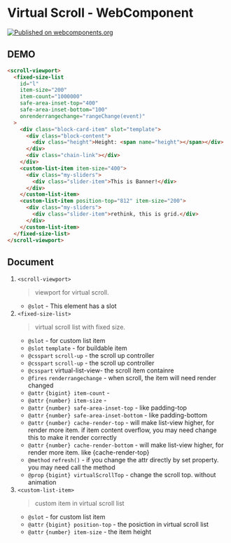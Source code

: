 # Virtual Scroll - WebComponent

[![Published on webcomponents.org](https://img.shields.io/badge/webcomponents.org-published-blue.svg)](https://www.webcomponents.org/element/owner/my-element)

<!--
```html
<custom-element-demo>
  <template>
    <script type="importmap">
    {
        "imports": {
        "lit-element": "//unpkg.com/lit-element@2.4.0/lit-element.js",
        "lit-html/": "//unpkg.com/lit-html@1.4.1/"
        }
    }
    </script>
    <script type="module" src="./dist/virtual-scroll.es.js"></script>
    <style>
    html,
    body {
        width: 100%;
        height: 100%;
        margin: 0;
        background-color: #ddd;
    }
    body {
        box-sizing: border-box;
        padding: 10px 20px;
        align-items: center;
        justify-content: stretch;
    }
    scroll-viewport {
        width: 100%;
        height: 100%;
        background-color: #999;
        position: relative;
    }
    .list-1 .block-card-item {
        --card-color: #2196f3;
        /* background: linear-gradient(45deg, #2196f3, transparent); */
    }
    .list-2 .block-card-item {
        --card-color: #e91e63;
        /* background: linear-gradient(45deg, #e91e63, transparent); */
    }
    .block-card-item {
        height: 200px;
        width: 100%;
        box-sizing: border-box;
        --card-color: #2196f3;
        /* border: 1px solid rgba(0, 0, 0, 0.2); */
        height: 240px;
        padding: 20px 45px;
    }
    .block-card-item [name="height"] {
        contain: strict;
    }
    .block-content {
        height: 185px;
        padding: 30px;
        box-sizing: border-box;
        background: linear-gradient(180deg, var(--card-color), #fff);
        border-radius: 20px;
        /* box-shadow: -4px -4px 8px rgba(255, 255, 255, 0.2),
            4px 4px 8px rgba(0, 0, 0, 0.2); */
        /* filter: drop-shadow(-4px -4px 8px rgba(255, 255, 255, 0.2)) drop-shadow(4px 4px 8px rgba(0, 0, 0, 0.2)); */
    }
    .block-card-item.last .chain-link {
        display: none;
    }
    .block-card-item.hide {
        display: none;
    }
    .chain-link {
        position: absolute;
        bottom: 0;
        left: 0;
        z-index: 2;
        height: 60px;
        width: 100%;
        /* opacity: 0.9; */
        display: flex;
        flex-direction: row;
        justify-content: space-around;
    }
    .chain-link::before,
    .chain-link::after {
        content: " ";
        width: 10px;
        background: #fff;
        /* box-shadow: -1px -1px 2px rgba(255, 255, 255, 0.2),
            1px 1px 2px rgba(0, 0, 0, 0.2); */
        border-radius: 5px;
    }
    .top-button {
        width: 100%;
    }
    .my-sliders {
        width: 100%;
        height: 100%;
        padding: 10px;
        box-sizing: border-box;
    }
    .my-sliders .slider-item {
        background-color: #e91e63;
        width: 100%;
        height: 100%;
        border-radius: 10px;
        display: flex;
        align-items: center;
        justify-content: center;
    }
    </style>
    <script>
    function rangeChange(event) {
        const { entries } = event.detail;
        for (const { node, index, type } of entries) {
        if (type == "create" || type == "visible") {
            // console.log("%s %c%s", viewClass, "color:green", type, index);
            const height = (this.l.itemCount - index).toString();
            const heightEle = node.querySelector("[name=height]");
            if (heightEle.textContent != height) {
            (heightEle.firstChild || heightEle).textContent = height;
            node.style.setProperty("z-index", height);
            }
            node.classList.toggle("last", height === "1" || index === 1n);
            console.log(index);
            node.classList.toggle("hide", index === 2n);
            // node.querySelector("[name=offsetTop]").innerHTML = node.offsetTop;
        }
        }
    }
    </script>
    <next-code-block></next-code-block>
  </template>
</custom-element-demo>
```
-->

## DEMO

```html
<scroll-viewport>
  <fixed-size-list
    id="l"
    item-size="200"
    item-count="1000000"
    safe-area-inset-top="400"
    safe-area-inset-bottom="100"
    onrenderrangechange="rangeChange(event)"
  >
    <div class="block-card-item" slot="template">
      <div class="block-content">
        <div class="height">Height: <span name="height"></span></div>
      </div>
      <div class="chain-link"></div>
    </div>
    <custom-list-item item-size="400">
      <div class="my-sliders">
        <div class="slider-item">This is Banner!</div>
      </div>
    </custom-list-item>
    <custom-list-item position-top="812" item-size="200">
      <div class="my-sliders">
        <div class="slider-item">rethink, this is grid.</div>
      </div>
    </custom-list-item>
  </fixed-size-list>
</scroll-viewport>
```

## Document

1. `<scroll-viewport>`
   > viewport for virtual scroll.
   - `@slot` - This element has a slot
2. `<fixed-size-list>`
   > virtual scroll list with fixed size.
   - `@slot` - for custom list item
   - `@slot` `template` - for buildable item
   - `@csspart` `scroll-up` - the scroll up controller
   - `@csspart` `scroll-up` - the scroll up controller
   - `@csspart` virtual-list-view- the scroll item containre
   - `@fires` `renderrangechange` - when scroll, the item will need render changed
   - `@attr` `{bigint} item-count` -
   - `@attr` `{number} item-size` -
   - `@attr` `{number} safe-area-inset-top` - like padding-top
   - `@attr` `{number} safe-area-inset-bottom` - like padding-bottom
   - `@attr` `{number} cache-render-top` - will make list-view higher, for render more item. if item content overflow, you may need change this to make it render correctly
   - `@attr` `{number} cache-render-bottom` - will make list-view higher, for render more item. like {cache-render-top}
   - `@method` `refresh()` - if you change the attr directly by set property. you may need call the method
   - `@prop` `{bigint} virtualScrollTop` - change the scroll top. without animation
3. `<custom-list-item>`
   > custom item in virtual scroll list
   - `@slot` - for custom list item
   - `@attr` `{bigint} position-top` - the posiction in virtual scroll list
   - `@attr` `{number} item-size` - the item height
